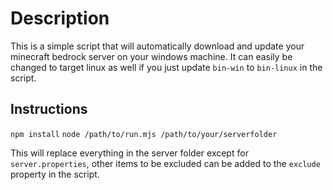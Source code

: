 # Description
This is a simple script that will automatically download and update your minecraft bedrock server on your windows machine. It can easily be changed to target linux as well if you just update `bin-win` to `bin-linux` in the script.

## Instructions
`npm install`
`node /path/to/run.mjs /path/to/your/serverfolder`

This will replace everything in the server folder except for `server.properties`, other items to be excluded can be added to the `exclude` property in the script.